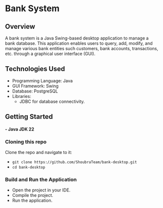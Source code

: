 # Bank System

## Overview
A bank system is a Java Swing-based desktop application to manage a bank database. This application enables users to query, add, modify, and manage various bank entities such customers, bank accounts, transactions, etc. through a graphical user interface (GUI).

## Technologies Used
- Programming Language: Java
- GUI Framework: Swing
- Database: PostgreSQL
- Libraries:
  - JDBC for database connectivity.

## Getting Started
#### - Java JDK 22

### Cloning this repo

Clone the repo and navigate to it:

- `git clone https://github.com/ShoubraTeam/bank-desktop.git`
- `cd bank-desktop`

### Build and Run the Application
- Open the project in your IDE.
- Compile the project.
- Run the application.
